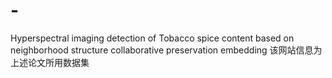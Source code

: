 # -
Hyperspectral imaging detection of Tobacco spice content based on neighborhood structure collaborative preservation embedding
该网站信息为上述论文所用数据集
